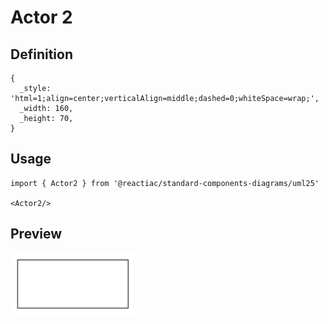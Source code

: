 # Actor 2

## Definition

```
{
  _style: 'html=1;align=center;verticalAlign=middle;dashed=0;whiteSpace=wrap;',
  _width: 160,
  _height: 70,
}
```

## Usage

```
import { Actor2 } from '@reactiac/standard-components-diagrams/uml25'

<Actor2/>
```

## Preview

<img src="./actor-2.png" width="200"/>
